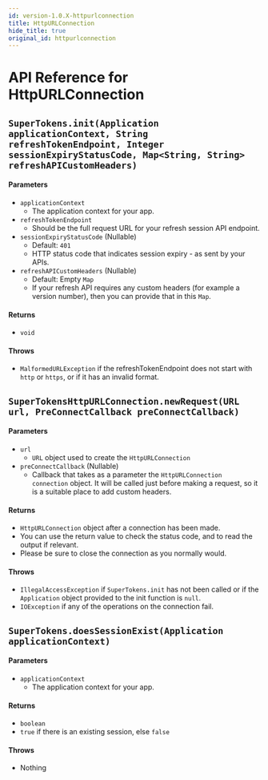 ```yaml
---
id: version-1.0.X-httpurlconnection
title: HttpURLConnection
hide_title: true
original_id: httpurlconnection
---
```


# API Reference for HttpURLConnection

<div class="divider"></div>

## ```SuperTokens.init(Application applicationContext, String refreshTokenEndpoint, Integer sessionExpiryStatusCode, Map<String, String> refreshAPICustomHeaders)```
#### Parameters
- ```applicationContext```
    - The application context for your app.
- ```refreshTokenEndpoint```
    - Should be the full request URL for your refresh session API endpoint.
- ```sessionExpiryStatusCode``` (Nullable)
    - Default: ```401```
    - HTTP status code that indicates session expiry - as sent by your APIs.
- ```refreshAPICustomHeaders``` (Nullable)
    - Default: Empty ```Map```
    - If your refresh API requires any custom headers (for example a version number), then you can provide that in this ```Map```.

#### Returns
- ```void```

#### Throws
- ```MalformedURLException``` if the refreshTokenEndpoint does not start with ```http``` or ```https```, or if it has an invalid format.

<div class="divider"></div>

## ```SuperTokensHttpURLConnection.newRequest(URL url, PreConnectCallback preConnectCallback)```
#### Parameters
- ```url```
    - ```URL``` object used to create the ```HttpURLConnection```
- ```preConnectCallback``` (Nullable)
    - Callback that takes as a parameter the ```HttpURLConnection connection``` object. It will be called just before making a request, so it is a suitable place to add custom headers.

#### Returns
- ```HttpURLConnection``` object after a connection has been made.
- You can use the return value to check the status code, and to read the output if relevant.
- Please be sure to close the connection as you normally would.

#### Throws
- ```IllegalAccessException``` if ```SuperTokens.init``` has not been called or if the ```Application``` object provided to the init function is ```null```.
- ```IOException``` if any of the operations on the connection fail.

<div class="divider"></div>

## ```SuperTokens.doesSessionExist(Application applicationContext)```

#### Parameters
- ```applicationContext```
    - The application context for your app.

#### Returns
- ```boolean```
- ```true``` if there is an existing session, else ```false```

#### Throws
- Nothing
